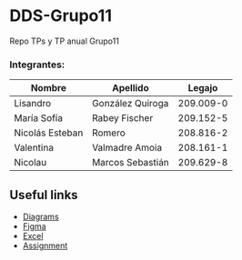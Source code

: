 # DDS-Grupo11

Repo TPs y TP anual Grupo11

### Integrantes:

| Nombre          | Apellido         | Legajo    |
| --------------- | ---------------- | --------- |
| Lisandro        | González Quiroga | 209.009-0 |
| María Sofía     | Rabey Fischer    | 209.152-5 |
| Nicolás Esteban | Romero           | 208.816-2 |
| Valentina       | Valmadre Amoia   | 208.161-1 |
| Nicolau         | Marcos Sebastián | 209.629-8 |

## Useful links

-   [Diagrams](https://app.diagrams.net/?libs=general;uml#G1o_ooQYoGarYq9FF1gDRubEYKmAPNF90K#%7B%22pageId%22%3A%22C5RBs43oDa-KdzZeNtuy%22%7D)
-   [Figma](https://www.figma.com/file/l4YH5M21JTrqkBAEDC0iSx/Untitled?type=design&node-id=0%3A1&mode=design&t=dpcaHSFlc9CnMcil-1)
-   [Excel](https://docs.google.com/spreadsheets/d/1fUp0v8w6_35XXzrJLJNwBvbo_W9sJLq9swMP_iFxI84/edit#gid=0)
-   [Assignment](https://suriweb.com.ar/archivos/general/DDS-TPA-2024.pdf)
